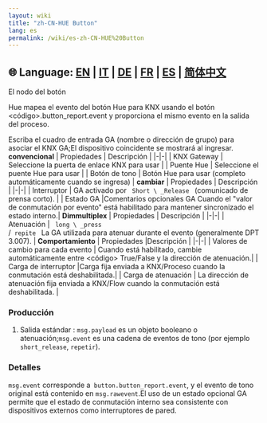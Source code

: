 ```yaml
---
layout: wiki
title: "zh-CN-HUE Button"
lang: es
permalink: /wiki/es-zh-CN-HUE%20Button
---
```

🌐 Language: [EN](https://supergiovane.github.io/node-red-contrib-knx-ultimate/wiki/HUE%20Button) | [IT](https://supergiovane.github.io/node-red-contrib-knx-ultimate/wiki/it-HUE%20Button) | [DE](https://supergiovane.github.io/node-red-contrib-knx-ultimate/wiki/de-HUE%20Button) | [FR](https://supergiovane.github.io/node-red-contrib-knx-ultimate/wiki/fr-HUE%20Button) | [ES](https://supergiovane.github.io/node-red-contrib-knx-ultimate/wiki/es-HUE%20Button) | [简体中文](https://supergiovane.github.io/node-red-contrib-knx-ultimate/wiki/zh-CN-HUE%20Button)
---
El nodo del botón <P> Hue mapea el evento del botón Hue para KNX usando el botón <código>.button_report.event </code> y proporciona el mismo evento en la salida del proceso.</p>
Escriba el cuadro de entrada GA (nombre o dirección de grupo) para asociar el KNX GA;El dispositivo coincidente se mostrará al ingresar.
**convencional**
| Propiedades | Descripción |
|-|-|
| KNX Gateway | Seleccione la puerta de enlace KNX para usar |
| Puente Hue | Seleccione el puente Hue para usar |
| Botón de tono | Botón Hue para usar (completo automáticamente cuando se ingresa) |
**cambiar**
| Propiedades | Descripción |
|-|-|
| Interruptor | GA activado por <code> Short \ _Release </code> (comunicado de prensa corto). |
| Estado GA |Comentarios opcionales GA Cuando el "valor de conmutación por evento" está habilitado para mantener sincronizado el estado interno.|
**Dimmultiplex**
| Propiedades | Descripción |
|-|-|
| Atenuación | <code> long \ _press </code>/<code> repite </code> La GA utilizada para atenuar durante el evento (generalmente DPT 3.007). |
**Comportamiento**
| Propiedades |Descripción |
|-|-|
| Valores de cambio para cada evento | Cuando está habilitado, cambie automáticamente entre <código> True/False </code> y la dirección de atenuación.|
| Carga de interruptor |Carga fija enviada a KNX/Proceso cuando la conmutación está deshabilitada.|
| Carga de atenuación | La dirección de atenuación fija enviada a KNX/Flow cuando la conmutación está deshabilitada. |
### Producción
1. Salida estándar
: `msg.payload` es un objeto booleano o atenuación;`msg.event` es una cadena de eventos de tono (por ejemplo` short_release`, `repetir`).
### Detalles
`msg.event` corresponde a` button.button_report.event`, y el evento de tono original está contenido en `msg.rawevent`.El uso de un estado opcional GA permite que el estado de conmutación interno sea consistente con dispositivos externos como interruptores de pared.
